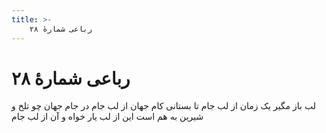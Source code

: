 ```yaml
---
title: >-
    رباعی شمارهٔ ۲۸
---
```

# رباعی شمارهٔ ۲۸

لب باز مگیر یک زمان از لب جام
تا بستانی کام جهان از لب جام
در جام جهان چو تلخ و شیرین به هم است
این از لب یار خواه و آن از لب جام
